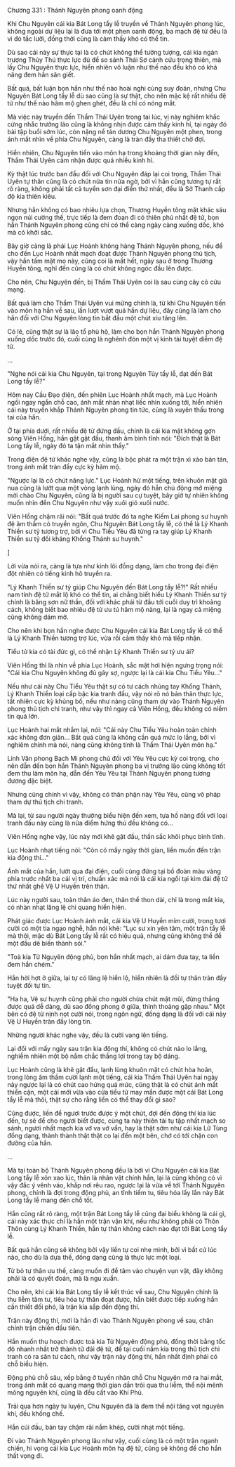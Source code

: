 




Chương 331 : Thánh Nguyên phong oanh động


Khi Chu Nguyên cái kia Bát Long tẩy lễ truyền về Thánh Nguyên phong lúc, không ngoài dự liệu lại là đưa tới một phen oanh động, ba mạch đệ tử đều là vì đó tắc lưỡi, đồng thời cũng là cảm thấy khó có thể tin.

Dù sao cái này sự thực tại là có chút không thể tưởng tượng, cái kia ngàn trượng Thủy Thú thực lực đủ để so sánh Thái Sơ cảnh cửu trọng thiên, mà lấy Chu Nguyên thực lực, hiển nhiên vô luận như thế nào đều khó có khả năng đem hắn săn giết.

Bất quá, bất luận bọn hắn như thế nào hoài nghi cùng suy đoán, nhưng Chu Nguyên Bát Long tẩy lễ dù sao cũng là sự thật, cho nên mặc kệ rất nhiều đệ tử như thế nào hâm mộ ghen ghét, đều là chỉ có nóng mắt.

Mà việc này truyền đến Thẩm Thái Uyên trong tai lúc, vị này nghiêm khắc cứng nhắc trưởng lão cũng là không nhịn được cảm thấy kinh hỉ, tại ngày đó bài tập buổi sớm lúc, còn nặng nề tán dương Chu Nguyên một phen, trong ánh mắt nhìn về phía Chu Nguyên, càng là tràn đầy tha thiết chờ đợi.

Hiển nhiên, Chu Nguyên tiến vào môn hạ trong khoảng thời gian này đến, Thẩm Thái Uyên cảm nhận được quá nhiều kinh hỉ.

Kỳ thật lúc trước ban đầu đối với Chu Nguyên đáp lại coi trọng, Thẩm Thái Uyên tự thân cũng là có chút nửa tin nửa ngờ, bởi vì hắn cũng tương tự rất rõ ràng, không phải tất cả tuyển sơn đại điển thứ nhất, đều là Sở Thanh cấp độ kia thiên kiêu.

Nhưng hắn không có bao nhiêu lựa chọn, Thương Huyền tông mặt khác sáu ngọn núi cường thế, trực tiếp là đem đoạn đi có thiên phú nhất đệ tử, bọn hắn Thánh Nguyên phong cũng chỉ có thể càng ngày càng xuống dốc, khó mà có khởi sắc.

Bây giờ càng là phái Lục Hoành không hàng Thánh Nguyên phong, nếu để cho đến Lục Hoành nhất mạch đoạt được Thánh Nguyên phong thủ tịch, vậy hắn tấm mặt mo này, cũng coi là mất hết, ngày sau ở trong Thương Huyền tông, nghĩ đến cũng là có chút không ngóc đầu lên được.

Cho nên, Chu Nguyên đến, bị Thẩm Thái Uyên coi là sau cùng cây cỏ cứu mạng.

Bất quá làm cho Thẩm Thái Uyên vui mừng chính là, từ khi Chu Nguyên tiến vào môn hạ hắn về sau, lần lượt vượt quá hắn dự liệu, đây cũng là làm cho hắn đối với Chu Nguyên lòng tin bắt đầu một chút xíu tăng lên.

Có lẽ, cũng thật sự là lão tổ phù hộ, làm cho bọn hắn Thánh Nguyên phong xuống dốc trước đó, cuối cùng là nghênh đón một vị kinh tài tuyệt diễm đệ tử.

...

"Nghe nói cái kia Chu Nguyên, tại trong Nguyên Tủy tẩy lễ, đạt đến Bát Long tẩy lễ?"

Hôm nay Cầu Đạo điện, đến phiên Lục Hoành nhất mạch, mà Lục Hoành ngồi ngay ngắn chỗ cao, ánh mắt nhàn nhạt liếc nhìn xuống tới, hiển nhiên cái này truyền khắp Thánh Nguyên phong tin tức, cũng là xuyên thấu trong tai của hắn.

Ở tại phía dưới, rất nhiều đệ tử đứng đầu, chính là cái kia mặt không gợn sóng Viên Hồng, hắn gật gật đầu, thanh âm bình tĩnh nói: "Đích thật là Bát Long tẩy lễ, ngày đó ta tận mắt nhìn thấy."

Trong điện đệ tử khác nghe vậy, cũng là bộc phát ra một trận xì xào bàn tán, trong ánh mắt tràn đầy cực kỳ hâm mộ.

"Ngược lại là có chút năng lực." Lục Hoành hừ một tiếng, trên khuôn mặt già nua cũng là lướt qua một vòng lạnh lùng, ngày đó hắn chủ động mở miệng mời chào Chu Nguyên, cũng là bị người sau cự tuyệt, bây giờ tự nhiên không muốn nhìn đến Chu Nguyên như vậy xuôi gió xuôi nước.

Viên Hồng chậm rãi nói: "Bất quá trước đó ta nghe Kiếm Lai phong sư huynh đệ âm thầm có truyền ngôn, Chu Nguyên Bát Long tẩy lễ, có thể là Lý Khanh Thiền sư tỷ tương trợ, bởi vì Chu Tiểu Yêu đã từng ra tay giúp Lý Khanh Thiền sư tỷ đối kháng Khổng Thánh sư huynh."

]

Lời vừa nói ra, càng là tựa như kinh lôi đồng dạng, làm cho trong đại điện đột nhiên có tiếng kinh hô truyền ra.

"Lý Khanh Thiền sư tỷ giúp Chu Nguyên đến Bát Long tẩy lễ?!" Rất nhiều nam tính đệ tử mắt lộ khó có thể tin, ai chẳng biết hiểu Lý Khanh Thiền sư tỷ chính là băng sơn nữ thần, đối với khác phái từ đầu tới cuối duy trì khoảng cách, không biết bao nhiêu đệ tử ưu tú hâm mộ nàng, lại là ngay cả miệng cũng không dám mở.

Cho nên khi bọn hắn nghe được Chu Nguyên cái kia Bát Long tẩy lễ có thể là Lý Khanh Thiền tương trợ lúc, vừa rồi cảm thấy khó mà tiếp nhận.

Tiểu tử kia có tài đức gì, có thể nhận Lý Khanh Thiền sư tỷ ưu ái?

Viên Hồng thì là nhìn về phía Lục Hoành, sắc mặt hơi hiện ngưng trọng nói: "Cái kia Chu Nguyên không đủ gây sợ, ngược lại là cái kia Chu Tiểu Yêu..."

Nếu như cái này Chu Tiểu Yêu thật sự có tư cách nhúng tay Khổng Thánh, Lý Khanh Thiền loại cấp bậc kia tranh đấu, vậy nói rõ nó bản thân thực lực, tất nhiên cực kỳ khủng bố, nếu như nàng cũng tham dự vào Thánh Nguyên phong thủ tịch chi tranh, như vậy thì ngay cả Viên Hồng, đều không có niềm tin quá lớn.

Lục Hoành hai mắt nhắm lại, nói: "Cái này Chu Tiểu Yêu hoàn toàn chính xác không đơn giản... Bất quá cũng là không cần quá mức lo lắng, bởi vì nghiêm chỉnh mà nói, nàng cũng không tính là Thẩm Thái Uyên môn hạ."

Linh Văn phong Bạch Mi phong chủ đối với Yêu Yêu cực kỳ coi trọng, cho nên dẫn đến bọn hắn Thánh Nguyên phong ba vị trưởng lão cũng không tốt đem thu làm môn hạ, dẫn đến Yêu Yêu tại Thánh Nguyên phong tương đương đặc biệt.

Nhưng cũng chính vì vậy, không có thân phận này Yêu Yêu, cũng vô pháp tham dự thủ tịch chi tranh.

Mà lại, từ sau người ngày thường biểu hiện đến xem, tựa hồ nàng đối với loại tranh đấu này cũng là nửa điểm hứng thú đều không có...

Viên Hồng nghe vậy, lúc này mới khẽ gật đầu, thần sắc khôi phục bình tĩnh.

Lục Hoành nhạt tiếng nói: "Còn có mấy ngày thời gian, liền muốn đến trận kia động thí..."

Ánh mắt của hắn, lướt qua đại điện, cuối cùng đứng tại bồ đoàn màu vàng phía trước nhất ba cái vị trí, chuẩn xác mà nói là cái kia ngồi tại kim đái đệ tử thứ nhất ghế Vệ U Huyền trên thân.

Lúc này người sau, toàn thân áo đen, thân thể thon dài, chỉ là trong mắt kia, có nhàn nhạt lăng lệ chi quang hiển hiện.

Phát giác được Lục Hoành ánh mắt, cái kia Vệ U Huyền mỉm cười, trong tươi cười có một tia ngạo nghễ, hắn nói khẽ: "Lục sư xin yên tâm, một trận tẩy lễ mà thôi, mặc dù Bát Long tẩy lễ rất có hiệu quả, nhưng cũng không thể để một đầu dê biến thành sói."

"Toà kia Tử Nguyên động phủ, bọn hắn nhất mạch, ai dám đưa tay, ta liền đem hắn chém."

Hắn hời hợt ở giữa, lại tự có lăng lệ hiển lộ, hiển nhiên là đối tự thân tràn đầy tuyệt đối tự tin.

"Ha ha, Vệ sư huynh cũng phải cho người chừa chút mặt mũi, đừng thắng được quá dễ dàng, dù sao đồng phong ở giữa, thỉnh thoảng gặp nhau." Một bên có đệ tử nịnh nọt cười nói, trong ngôn ngữ, đồng dạng là đối với cái này Vệ U Huyền tràn đầy lòng tin.

Những người khác nghe vậy, đều là cười vang lên tiếng.

Lại đối với mấy ngày sau trận kia động thí, không có chút nào lo lắng, nghiễm nhiên một bộ nắm chắc thắng lợi trong tay bộ dáng.

Lục Hoành cũng là khẽ gật đầu, lạnh lùng khuôn mặt có chút hòa hoãn, trong lòng âm thầm cười lạnh một tiếng, cái kia Thẩm Thái Uyên hai ngày này ngược lại là có chút cao hứng quá mức, cũng thật là có chút ánh mắt thiển cận, một cái mới vừa vào cửa tiểu tử may mắn được một cái Bát Long tẩy lễ mà thôi, thật sự cho rằng liền có thể thay đổi gì sao?

Cũng được, liền để ngươi trước được ý một chút, đợi đến động thí kia lúc đến, tự sẽ để cho ngươi biết được, cùng ta này thiên tài tụ tập nhất mạch so sánh, ngươi nhất mạch kia vớ va vớ vẩn, hay là thật sớm như cái kia Lữ Tùng đồng dạng, thành thành thật thật co lại đến một bên, chớ có tới chặn con đường của hắn.

...

Mà tại toàn bộ Thánh Nguyên phong đều là bởi vì Chu Nguyên cái kia Bát Long tẩy lễ xôn xao lúc, thân là nhân vật chính hắn, lại là cũng không có vì vậy đắc ý vênh váo, khắp nơi rêu rao, ngược lại là vừa về tới Thánh Nguyên phong, chính là đợi trong động phủ, an tĩnh tiềm tu, tiêu hóa lấy lần này Bát Long tẩy lễ mang đến chỗ tốt.

Hắn cũng rất rõ ràng, một trận Bát Long tẩy lễ cũng đại biểu không là cái gì, cái này xác thực chỉ là hắn một trận vận khí, nếu như không phải có Thôn Thôn cùng Lý Khanh Thiền, hắn tự thân không cách nào đạt tới Bát Long tẩy lễ.

Bất quá hắn cũng sẽ không bởi vậy liền tự coi nhẹ mình, bởi vì bất cứ lúc nào, cho dù là dựa thế, đồng dạng cũng là thực lực một loại.

Từ bỏ tự thân ưu thế, càng muốn đi để tâm vào chuyện vụn vặt, đây không phải là có quyết đoán, mà là ngu xuẩn.

Cho nên, khi cái kia Bát Long tẩy lễ kết thúc về sau, Chu Nguyên chính là thu liễm tâm tư, tiêu hóa tự thân đoạt được, hắn biết được tiếp xuống hắn cần thiết đối phó, là trận kia sắp đến động thí.

Trận này động thí, mới là hắn đi vào Thánh Nguyên phong về sau, chân chính trận chiến đầu tiên.

Hắn muốn thu hoạch được toà kia Tử Nguyên động phủ, đồng thời bằng tốc độ nhanh nhất trở thành tử đái đệ tử, để tại cuối năm kia trong thủ tịch chi tranh có ra sân tư cách, như vậy trận này động thí, hắn nhất định phải có chỗ biểu hiện.

Động phủ chỗ sâu, xếp bằng ở tuyền nhãn chỗ Chu Nguyên mở ra hai mắt, trong ánh mắt có quang mang thời gian dần trôi qua thu liễm, thể nội mênh mông nguyên khí, cũng là đều cất vào Khí Phủ.

Trải qua hơn ngày tu luyện, Chu Nguyên đã là đem thể nội tăng vọt nguyên khí, đều khống chế.

Hắn cúi đầu, bàn tay chậm rãi nắm khép, cười nhạt một tiếng.

Đi vào Thánh Nguyên phong lâu như vậy, cuối cùng là có một trận ngạnh chiến, hi vọng cái kia Lục Hoành môn hạ đệ tử, cũng sẽ không để cho hắn thất vọng đi.




